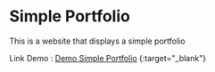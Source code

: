 # Simple Portfolio
 This is a website that displays a simple portfolio

Link Demo :
[Demo Simple Portfolio](https://practice-my-porfolio-simple.netlify.app/) {:target="_blank"}
